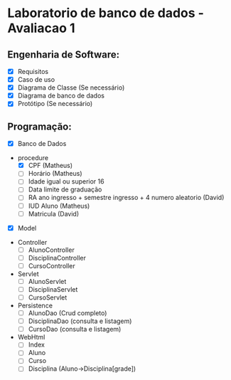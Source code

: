 # Laboratorio de banco de dados - Avaliacao 1

## Engenharia de Software:
- [x] Requisitos
- [x] Caso de uso
- [x] Diagrama de Classe (Se necessário)
- [x] Diagrama de banco de dados
- [x] Protótipo (Se necessário)

## Programação:
- [x] Banco de Dados
- procedure
    - [x] CPF (Matheus)
    - [ ] Horário (Matheus)
    - [ ] Idade igual ou superior 16
    - [ ] Data limite de graduação
    - [ ] RA ano ingresso + semestre ingresso + 4 numero aleatorio (David)
    - [ ] IUD Aluno (Matheus)
    - [ ] Matricula (David)
- [x] Model
- Controller
    - [ ] AlunoController
    - [ ] DisciplinaController
    - [ ] CursoController
- Servlet
    - [ ] AlunoServlet
    - [ ] DisciplinaServlet
    - [ ] CursoServlet
- Persistence
    - [ ] AlunoDao (Crud completo)
    - [ ] DisciplinaDao (consulta e listagem)
    - [ ] CursoDao (consulta e listagem)
- WebHtml
    - [ ] Index
    - [ ] Aluno
    - [ ] Curso
    - [ ] Disciplina (Aluno->Disciplina[grade])
